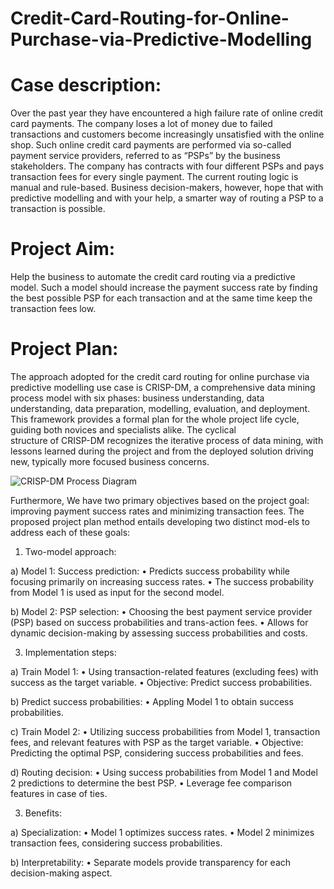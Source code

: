 # Credit-Card-Routing-for-Online-Purchase-via-Predictive-Modelling

# Case description:
   Over the past year they have encountered a high failure rate of online credit card payments. The company loses a lot of money due to failed transactions and customers become increasingly unsatisfied with the 
   online shop. Such online credit card payments are performed via so-called payment service providers, referred to as “PSPs” by the business stakeholders. The company has contracts with four different PSPs and     pays transaction fees for every single payment. The current routing logic is manual and rule-based. Business decision-makers, however, hope that with predictive modelling and with your help, a smarter way of      routing a PSP to a transaction is possible. 

# Project Aim:
   Help the business to automate the credit card routing via a predictive model. Such a model should increase the payment success rate by finding the best possible PSP for each transaction and at the same time       keep the transaction fees low.

# Project Plan:
   The approach adopted for the credit card routing for online purchase via predictive modelling use  case is CRISP-DM, a comprehensive data mining process model with six phases: business understanding, data         understanding, data preparation, modelling, evaluation, and deployment. This framework provides a formal plan for the whole project life cycle, guiding both novices and specialists alike. The cyclical       
   structure of CRISP-DM recognizes the iterative process of data mining, with lessons learned during the project and from the deployed solution driving new, typically more focused business concerns. 

   ![CRISP-DM Process Diagram](https://upload.wikimedia.org/wikipedia/commons/thumb/b/b9/CRISP-DM_Process_Diagram.png/1024px-CRISP-DM_Process_Diagram.png)

   Furthermore, We have two primary objectives based on the project goal: improving payment success rates and minimizing transaction fees. The proposed project plan method entails developing two distinct mod-els     to address each of these goals:
   1) Two-model approach:
   
   a) Model 1: Success prediction:
   •	Predicts success probability while focusing primarily on increasing success rates.
   •	The success probability from Model 1 is used as input for the second model.

   b) Model 2: PSP selection:
   •	Choosing the best payment service provider (PSP) based on success probabilities and trans-action fees.
   •	Allows for dynamic decision-making by assessing success probabilities and costs.

   3)	Implementation steps:

   a)	Train Model 1:
   •	Using transaction-related features (excluding fees) with success as the target variable.
   •	Objective: Predict success probabilities.

   b)	 Predict success probabilities:
   •	Appling Model 1 to obtain success probabilities.

   c)	Train Model 2:
   •	Utilizing success probabilities from Model 1, transaction fees, and relevant features with PSP as the target variable.
   •	Objective: Predicting the optimal PSP, considering success probabilities and fees.

   d)	Routing decision:
   •	Using success probabilities from Model 1 and Model 2 predictions to determine the best PSP.
   •	Leverage fee comparison features in case of ties.

   3)	Benefits:

   a)	Specialization:
   •	Model 1 optimizes success rates.
   •	Model 2 minimizes transaction fees, considering success probabilities.

   b)	Interpretability:
   •	Separate models provide transparency for each decision-making aspect.




